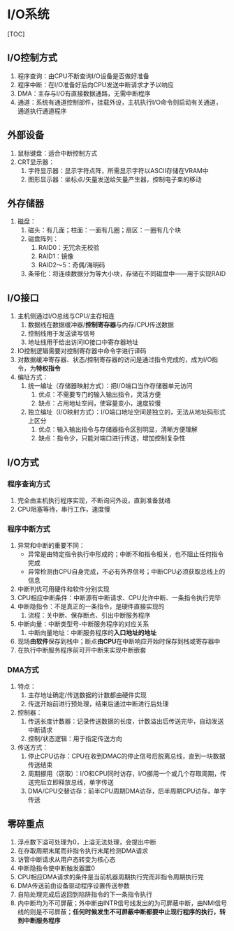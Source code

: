 # I/O系统

[TOC]

## I/O控制方式

1. 程序查询：由CPU不断查询I/O设备是否做好准备
2. 程序中断：在I/O准备好后向CPU发送中断请求才予以响应
3. DMA：主存与I/O有直接数据通路，无需中断程序
4. 通道：系统有通道控制部件，挂载外设，主机执行I/O命令则启动有关通道，通道执行通道程序



## 外部设备

1. 鼠标键盘：适合中断控制方式
2. CRT显示器：
   1. 字符显示器：显示字符点阵，所需显示字符以ASCII存储在VRAM中
   2. 图形显示器：坐标点/矢量发送给矢量产生器，控制电子束的移动



## 外存储器

1. 磁盘：
   1. 磁头：有几面；柱面：一面有几圈；扇区：一圈有几个块
   2. 磁盘阵列：
      1. RAID0：无冗余无校验
      2. RAID1：镜像
      3. RAID2～5：奇偶/海明码
   3. 条带化：将连续数据分为等大小块，存储在不同磁盘中——用于实现RAID



## I/O接口

1. 主机侧通过I/O总线与CPU/主存相连
   1. 数据线在数据缓冲器/**控制寄存器**与内存/CPU传送数据
   2. 控制线用于发送读写信号
   3. 地址线用于给出访问IO接口中寄存器地址
2. IO控制逻辑需要对控制寄存器中命令字进行译码
3. 对数据缓冲寄存器、状态/控制寄存器的访问是通过指令完成的，成为I/O指令，为**特权指令**
4. 编址方式：
   1. 统一编址（存储器映射方式）：把I/O端口当作存储器单元访问
      1. 优点：不需要专门的输入输出指令，灵活方便
      2. 缺点：占用地址空间，使容量变小，速度较慢
   2. 独立编址（I/O映射方式）：I/O端口地址空间是独立的，无法从地址码形式上区分
      1. 优点：输入输出指令与存储器指令区别明显，清晰方便理解
      2. 缺点：指令少，只能对端口进行传送，增加控制复杂性



## I/O方式

### 程序查询方式

1. 完全由主机执行程序实现，不断询问外设，直到准备就绪
2. CPU阻塞等待，串行工作，速度慢



### 程序中断方式

1. 异常和中断的重要不同：
   * 异常是由特定指令执行中形成的；中断不和指令相关，也不阻止任何指令完成
   * 异常检测由CPU自身完成，不必有外界信号；中断CPU必须获取总线上的信息
2. 中断判优可用硬件和软件分别实现
3. CPU相应中断条件：中断源有中断请求、CPU允许中断、一条指令执行完毕
4. 中断隐指令：不是真正的一条指令，是硬件直接实现的
   1. 流程：关中断、保存断点、引出中断服务程序
5. 中断向量：中断类型号-中断服务程序的对应关系
   1. 中断向量地址：中断服务程序的**入口地址的地址**
6. 现场**由软件**保存到栈中；断点**由CPU**在中断响应开始时保存到栈或寄存器中
7. 在执行中断服务程序前可开中断来实现中断嵌套



### DMA方式

1. 特点：
   1. 主存地址确定/传送数据的计数都由硬件实现
   2. 传送开始前进行预处理，结束后通过中断进行后处理
2. 控制器：
   1. 传送长度计数器：记录传送数据的长度，计数溢出后传送完毕，自动发送中断请求
   2. 控制/状态逻辑：用于指定传送方向
3. 传送方式：
   1. 停止CPU访存：CPU在收到DMAC的停止信号后脱离总线，直到一块数据传送结束
   2. 周期挪用（窃取）：I/O和CPU同时访存，I/O挪用一个或几个存取周期，传送完后立即释放总线，单字传送
   3. DMA/CPU交替访存：前半CPU周期DMA访存，后半周期CPU访存，单字传送



## 零碎重点

1. 浮点数下溢可处理为0，上溢无法处理，会提出中断
2. 在存取周期末尾而非指令执行末尾检测DMA请求
3. 访管中断请求从用户态转变为核心态
4. 中断隐指令使中断触发器置0
5. CPU相应DMA请求的条件是当前机器周期执行完而非指令周期执行完
6. DMA传送前由设备驱动程序设置传送参数
7. 自陷处理完成后返回到陷阱指令的下一条指令执行
8. 内中断均为不可屏蔽；外中断由INTR信号线发出的为可屏蔽中断，由NMI信号线的则是不可屏蔽；**任何时候发生不可屏蔽中断都要中止现行程序的执行，转到中断服务程序**